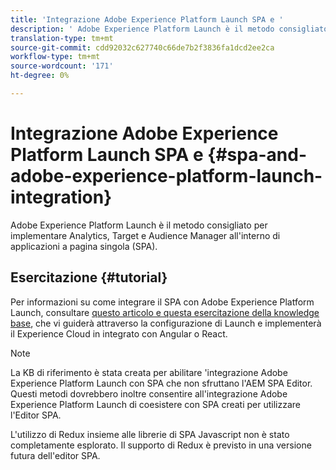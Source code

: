 ```yaml
---
title: 'Integrazione Adobe Experience Platform Launch SPA e '
description: ' Adobe Experience Platform Launch è il metodo consigliato per implementare Analytics, Target e  Audience Manager in SPA.'
translation-type: tm+mt
source-git-commit: cdd92032c627740c66de7b2f3836fa1dcd2ee2ca
workflow-type: tm+mt
source-wordcount: '171'
ht-degree: 0%

---
```



# Integrazione Adobe Experience Platform Launch SPA e  {#spa-and-adobe-experience-platform-launch-integration}

 Adobe Experience Platform Launch è il metodo consigliato per implementare Analytics, Target e  Audience Manager all&#39;interno di applicazioni a pagina singola (SPA).

## Esercitazione {#tutorial}

Per informazioni su come integrare il SPA con  Adobe Experience Platform Launch, consultare [questo articolo e questa esercitazione della knowledge base](https://helpx.adobe.com/experience-manager/kt/integration/using/launch-reference-architecture-SPA-tutorial-implement.html), che vi guiderà attraverso la configurazione di Launch e implementerà il Experience Cloud  in integrato con Angular o React.

>[!NOTE]
>
>La KB di riferimento è stata creata per abilitare &#39;integrazione Adobe Experience Platform Launch con SPA che non sfruttano l&#39;AEM SPA Editor. Questi metodi dovrebbero inoltre consentire all&#39;integrazione  Adobe Experience Platform Launch di coesistere con SPA creati per utilizzare l&#39;Editor SPA.
>
>L&#39;utilizzo di Redux insieme alle librerie di SPA Javascript non è stato completamente esplorato. Il supporto di Redux è previsto in una versione futura dell&#39;editor SPA.

